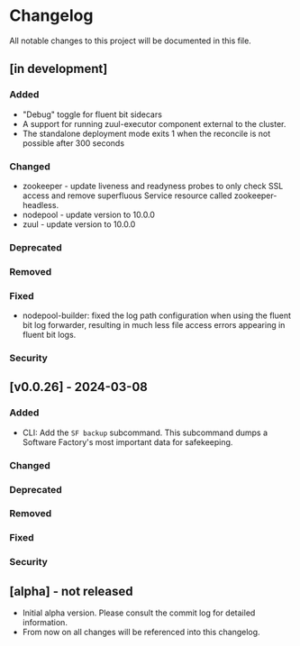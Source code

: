 # Changelog

All notable changes to this project will be documented in this file.

## [in development]

### Added

- "Debug" toggle for fluent bit sidecars
- A support for running zuul-executor component external to the cluster.
- The standalone deployment mode exits 1 when the reconcile is not possible after 300 seconds

### Changed

- zookeeper - update liveness and readyness probes to only check SSL access and remove superfluous Service resource called
  zookeeper-headless.
- nodepool - update version to 10.0.0
- zuul - update version to 10.0.0

### Deprecated
### Removed
### Fixed

- nodepool-builder: fixed the log path configuration when using the fluent bit log forwarder, resulting in much less file access errors appearing in fluent bit logs.

### Security

## [v0.0.26] - 2024-03-08

### Added

- CLI: Add the `SF backup` subcommand. This subcommand dumps a Software Factory's most important data for safekeeping.

### Changed
### Deprecated
### Removed
### Fixed
### Security

## [alpha] - not released

- Initial alpha version. Please consult the commit log for detailed information.
- From now on all changes will be referenced into this changelog.
